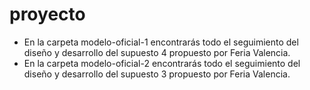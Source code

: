 # proyecto

- En la carpeta modelo-oficial-1 encontrarás todo el seguimiento del diseño y desarrollo del supuesto 4 propuesto por Feria Valencia.
- En la carpeta modelo-oficial-2 encontrarás todo el seguimiento del diseño y desarrollo del supuesto 3 propuesto por Feria Valencia.
